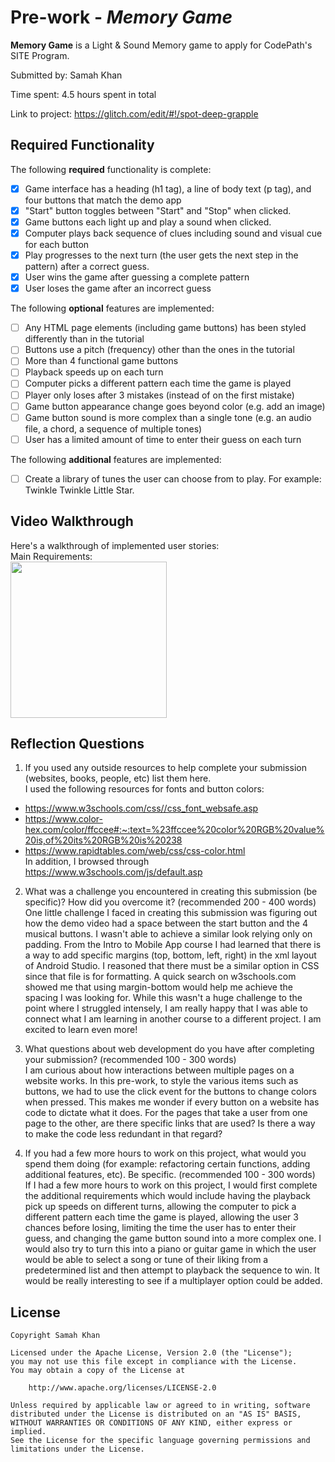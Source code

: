 # Pre-work - *Memory Game*

**Memory Game** is a Light & Sound Memory game to apply for CodePath's SITE Program. 

Submitted by: Samah Khan

Time spent: 4.5 hours spent in total

Link to project: https://glitch.com/edit/#!/spot-deep-grapple

## Required Functionality

The following **required** functionality is complete:

* [x] Game interface has a heading (h1 tag), a line of body text (p tag), and four buttons that match the demo app
* [x] "Start" button toggles between "Start" and "Stop" when clicked. 
* [x] Game buttons each light up and play a sound when clicked. 
* [x] Computer plays back sequence of clues including sound and visual cue for each button
* [x] Play progresses to the next turn (the user gets the next step in the pattern) after a correct guess. 
* [x] User wins the game after guessing a complete pattern
* [x] User loses the game after an incorrect guess

The following **optional** features are implemented:

* [ ] Any HTML page elements (including game buttons) has been styled differently than in the tutorial
* [ ] Buttons use a pitch (frequency) other than the ones in the tutorial
* [ ] More than 4 functional game buttons
* [ ] Playback speeds up on each turn
* [ ] Computer picks a different pattern each time the game is played
* [ ] Player only loses after 3 mistakes (instead of on the first mistake)
* [ ] Game button appearance change goes beyond color (e.g. add an image)
* [ ] Game button sound is more complex than a single tone (e.g. an audio file, a chord, a sequence of multiple tones)
* [ ] User has a limited amount of time to enter their guess on each turn

The following **additional** features are implemented:

- [ ] Create a library of tunes the user can choose from to play. For example: Twinkle Twinkle Little Star.

## Video Walkthrough

Here's a walkthrough of implemented user stories:  
Main Requirements:  
<img src="https://i.imgur.com/oCFqb7m.gif" height=250><br>


## Reflection Questions
1. If you used any outside resources to help complete your submission (websites, books, people, etc) list them here.   
I used the following resources for fonts and button colors:
- https://www.w3schools.com/css//css_font_websafe.asp
- https://www.color-hex.com/color/ffccee#:~:text=%23ffccee%20color%20RGB%20value%20is,of%20its%20RGB%20is%20238
- https://www.rapidtables.com/web/css/css-color.html  
In addition, I browsed through https://www.w3schools.com/js/default.asp

2. What was a challenge you encountered in creating this submission (be specific)? How did you overcome it? (recommended 200 - 400 words)  
One little challenge I faced in creating this submission was figuring out how the demo video had a space between the start button and the 4 musical buttons. I wasn't able to achieve a similar look relying only on padding. From the Intro to Mobile App course I had learned that there is a way to add specific margins (top, bottom, left, right) in the xml layout of Android Studio. I reasoned that there must be a similar option in CSS since that file is for formatting. A quick search on w3schools.com showed me that using margin-bottom would help me achieve the spacing I was looking for. While this wasn't a huge challenge to the point where I struggled intensely, I am really happy that I was able to connect what I am learning in another course to a different project. I am excited to learn even more! 

3. What questions about web development do you have after completing your submission? (recommended 100 - 300 words)  
I am curious about how interactions between multiple pages on a website works. In this pre-work, to style the various items such as buttons, we had to use the click event for the buttons to change colors when pressed. This makes me wonder if every button on a website has code to dictate what it does. For the pages that take a user from one page to the other, are there specific links that are used? Is there a way to make the code less redundant in that regard? 

4. If you had a few more hours to work on this project, what would you spend them doing (for example: refactoring certain functions, adding additional features, etc). Be specific. (recommended 100 - 300 words)  
If I had a few more hours to work on this project, I would first complete the additional requirements which would include having the playback pick up speeds on different turns, allowing the computer to pick a different pattern each time the game is played, allowing the user 3 chances before losing, limiting the time the user has to enter their guess, and changing the game button sound into a more complex one. I would also try to turn this into a piano or guitar game in which the user would be able to select a song or tune of their liking from a predetermined list and then attempt to playback the sequence to win. It would be really interesting to see if a multiplayer option could be added.


## License

    Copyright Samah Khan

    Licensed under the Apache License, Version 2.0 (the "License");
    you may not use this file except in compliance with the License.
    You may obtain a copy of the License at

        http://www.apache.org/licenses/LICENSE-2.0

    Unless required by applicable law or agreed to in writing, software
    distributed under the License is distributed on an "AS IS" BASIS,
    WITHOUT WARRANTIES OR CONDITIONS OF ANY KIND, either express or implied.
    See the License for the specific language governing permissions and
    limitations under the License.
